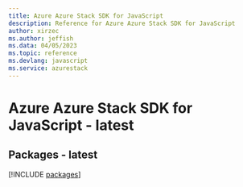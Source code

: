 ```yaml
---
title: Azure Azure Stack SDK for JavaScript
description: Reference for Azure Azure Stack SDK for JavaScript
author: xirzec
ms.author: jeffish
ms.data: 04/05/2023
ms.topic: reference
ms.devlang: javascript
ms.service: azurestack
---
```

# Azure Azure Stack SDK for JavaScript - latest
## Packages - latest
[!INCLUDE [packages](azure-stack-index.md)]
